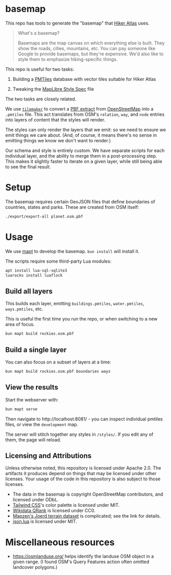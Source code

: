 # basemap

This repo has tools to generate the "basemap" that [Hiker Atlas](https://www.hikeratlas.com/map) uses.

> What's a basemap?
>
> Basemaps are the map canvas on which everything else is built. They show
> the roads, cities, mountains, etc. You can pay someone like Google to provide
> basemaps, but they're expensive. We'd also like to style them to emphasize
> hiking-specific things.

This repo is useful for two tasks:

1. Building a [PMTiles](https://docs.protomaps.com/pmtiles/) database with vector tiles suitable for Hiker Atlas

2. Tweaking the [MapLibre Style Spec](https://maplibre.org/maplibre-style-spec/) file

The two tasks are closely related.

We use [`tilemaker`](https://github.com/systemed/tilemaker) to convert a [PBF extract](https://download.geofabrik.de/) from [OpenStreetMap](https://www.openstreetmap.org/) into a `.pmtiles` file. This act translates from OSM's `relation`, `way`, and `node` entries into layers of content that the styles will render.

The styles can only render the layers that we emit: so we need to ensure we emit things we care about. (And, of course, it means there's no sense in emitting things we know we don't want to render.)

Our schema and style is entirely custom. We have separate scripts for each individual layer, and the ability to merge them in a post-processing step. This makes it slightly faster to iterate on a given layer, while still being able to see the final result.

# Setup

The basemap requires certain GeoJSON files that define boundaries of countries, states and parks. These are created from OSM itself:

```bash
./export/export-all planet.osm.pbf
```

# Usage

We use [mapt](https://github.com/cldellow/mapt) to develop the basemap. `bun install` will install it.

The scripts require some third-party Lua modules:

```bash
apt install lua-sql-sqlite3
luarocks install luaflock
```

## Build all layers

This builds each layer, emitting `buildings.pmtiles`, `water.pmtiles`, `ways.pmtiles`, etc.

This is useful the first time you run the repo, or when switching to a new area of focus.

```bash
bun mapt build rockies.osm.pbf
```

## Build a single layer

You can also focus on a subset of layers at a time:

```bash
bun mapt build rockies.osm.pbf boundaries ways
```

## View the results

Start the webserver with:

```bash
bun mapt serve
```

Then navigate to http://localhost:8081/ - you can inspect individual pmtiles files, or view the `development` map.

The server will stitch together any styles in `/styles/`. If you edit any
of them, the page will reload.

## Licensing and Attributions

Unless otherwise noted, this repository is licensed under Apache 2.0. The artifacts it produces depend on things that may be licensed under other licenses. Your usage of the code in this repository is also subject to those licenses.

- The data in the basemap is copyright OpenStreetMap contributors, and licensed under ODbL.
- [Tailwind CSS](https://tailwindcss.com/)'s color palette is licensed under MIT.
- [Wikidata QRank](https://qrank.wmcloud.org/) is licensed under CC0.
- [Mapzen's Joerd terrain dataset](https://github.com/tilezen/joerd/blob/master/docs/attribution.md) is complicated; see the link for details.
- [json.lua](https://github.com/rxi/json.lua) is licensed under MIT.

# Miscellaneous resources

- https://osmlanduse.org/ helps identify the landuse OSM object in a given range. (I found OSM's Query Features action often omitted landcover polygons.)
